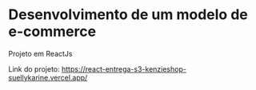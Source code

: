 # Desenvolvimento de um modelo de e-commerce

Projeto em ReactJs

Link do projeto: https://react-entrega-s3-kenzieshop-suellykarine.vercel.app/

